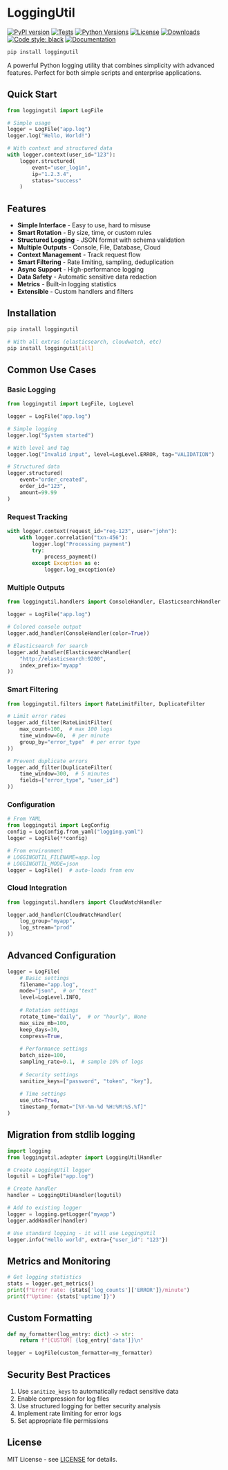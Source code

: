 # LoggingUtil

[![PyPI version](https://badge.fury.io/py/loggingutil.svg)](https://badge.fury.io/py/loggingutil)
[![Tests](https://github.com/mochathehuman/loggingutil/actions/workflows/tests.yml/badge.svg)](https://github.com/mochathehuman/loggingutil/actions/workflows/tests.yml)
[![Python Versions](https://img.shields.io/pypi/pyversions/loggingutil)](https://pypi.org/project/loggingutil)
[![License](https://img.shields.io/github/license/mochathehuman/loggingutil)](https://github.com/mochathehuman/loggingutil/blob/main/LICENSE)
[![Downloads](https://pepy.tech/badge/loggingutil)](https://pepy.tech/project/loggingutil)
[![Code style: black](https://img.shields.io/badge/code%20style-black-000000.svg)](https://github.com/psf/black)
[![Documentation](https://img.shields.io/badge/docs-mkdocs-blue)](https://mochathehuman.github.io/loggingutil)

```bash
pip install loggingutil
```

A powerful Python logging utility that combines simplicity with advanced features. Perfect for both simple scripts and enterprise applications.

## Quick Start

```python
from loggingutil import LogFile

# Simple usage
logger = LogFile("app.log")
logger.log("Hello, World!")

# With context and structured data
with logger.context(user_id="123"):
    logger.structured(
        event="user_login",
        ip="1.2.3.4",
        status="success"
    )
```

## Features

- **Simple Interface** - Easy to use, hard to misuse
- **Smart Rotation** - By size, time, or custom rules
- **Structured Logging** - JSON format with schema validation
- **Multiple Outputs** - Console, File, Database, Cloud
- **Context Management** - Track request flow
- **Smart Filtering** - Rate limiting, sampling, deduplication
- **Async Support** - High-performance logging
- **Data Safety** - Automatic sensitive data redaction
- **Metrics** - Built-in logging statistics
- **Extensible** - Custom handlers and filters

## Installation

```bash
pip install loggingutil

# With all extras (elasticsearch, cloudwatch, etc)
pip install loggingutil[all]
```

## Common Use Cases

### Basic Logging
```python
from loggingutil import LogFile, LogLevel

logger = LogFile("app.log")

# Simple logging
logger.log("System started")

# With level and tag
logger.log("Invalid input", level=LogLevel.ERROR, tag="VALIDATION")

# Structured data
logger.structured(
    event="order_created",
    order_id="123",
    amount=99.99
)
```

### Request Tracking
```python
with logger.context(request_id="req-123", user="john"):
    with logger.correlation("txn-456"):
        logger.log("Processing payment")
        try:
            process_payment()
        except Exception as e:
            logger.log_exception(e)
```

### Multiple Outputs
```python
from loggingutil.handlers import ConsoleHandler, ElasticsearchHandler

logger = LogFile("app.log")

# Colored console output
logger.add_handler(ConsoleHandler(color=True))

# Elasticsearch for search
logger.add_handler(ElasticsearchHandler(
    "http://elasticsearch:9200",
    index_prefix="myapp"
))
```

### Smart Filtering
```python
from loggingutil.filters import RateLimitFilter, DuplicateFilter

# Limit error rates
logger.add_filter(RateLimitFilter(
    max_count=100,  # max 100 logs
    time_window=60,  # per minute
    group_by="error_type"  # per error type
))

# Prevent duplicate errors
logger.add_filter(DuplicateFilter(
    time_window=300,  # 5 minutes
    fields=["error_type", "user_id"]
))
```

### Configuration
```python
# From YAML
from loggingutil import LogConfig
config = LogConfig.from_yaml("logging.yaml")
logger = LogFile(**config)

# From environment
# LOGGINGUTIL_FILENAME=app.log
# LOGGINGUTIL_MODE=json
logger = LogFile()  # auto-loads from env
```

### Cloud Integration
```python
from loggingutil.handlers import CloudWatchHandler

logger.add_handler(CloudWatchHandler(
    log_group="myapp",
    log_stream="prod"
))
```

## Advanced Configuration

```python
logger = LogFile(
    # Basic settings
    filename="app.log",
    mode="json",  # or "text"
    level=LogLevel.INFO,
    
    # Rotation settings
    rotate_time="daily",  # or "hourly", None
    max_size_mb=100,
    keep_days=30,
    compress=True,
    
    # Performance settings
    batch_size=100,
    sampling_rate=0.1,  # sample 10% of logs
    
    # Security settings
    sanitize_keys=["password", "token", "key"],
    
    # Time settings
    use_utc=True,
    timestamp_format="[%Y-%m-%d %H:%M:%S.%f]"
)
```

## Migration from stdlib logging

```python
import logging
from loggingutil.adapter import LoggingUtilHandler

# Create LoggingUtil logger
logutil = LogFile("app.log")

# Create handler
handler = LoggingUtilHandler(logutil)

# Add to existing logger
logger = logging.getLogger("myapp")
logger.addHandler(handler)

# Use standard logging - it will use LoggingUtil
logger.info("Hello world", extra={"user_id": "123"})
```

## Metrics and Monitoring

```python
# Get logging statistics
stats = logger.get_metrics()
print(f"Error rate: {stats['log_counts']['ERROR']}/minute")
print(f"Uptime: {stats['uptime']}")
```

## Custom Formatting

```python
def my_formatter(log_entry: dict) -> str:
    return f"[CUSTOM] {log_entry['data']}\n"

logger = LogFile(custom_formatter=my_formatter)
```

## Security Best Practices

1. Use `sanitize_keys` to automatically redact sensitive data
2. Enable compression for log files
3. Use structured logging for better security analysis
4. Implement rate limiting for error logs
5. Set appropriate file permissions

## License

MIT License - see [LICENSE](LICENSE) for details.